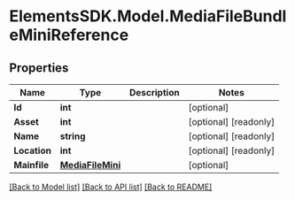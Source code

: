 # ElementsSDK.Model.MediaFileBundleMiniReference

## Properties

Name | Type | Description | Notes
------------ | ------------- | ------------- | -------------
**Id** | **int** |  | [optional] 
**Asset** | **int** |  | [optional] [readonly] 
**Name** | **string** |  | [optional] [readonly] 
**Location** | **int** |  | [optional] [readonly] 
**Mainfile** | [**MediaFileMini**](MediaFileMini.md) |  | [optional] 

[[Back to Model list]](../#documentation-for-models) [[Back to API list]](../#documentation-for-api-endpoints) [[Back to README]](../)

